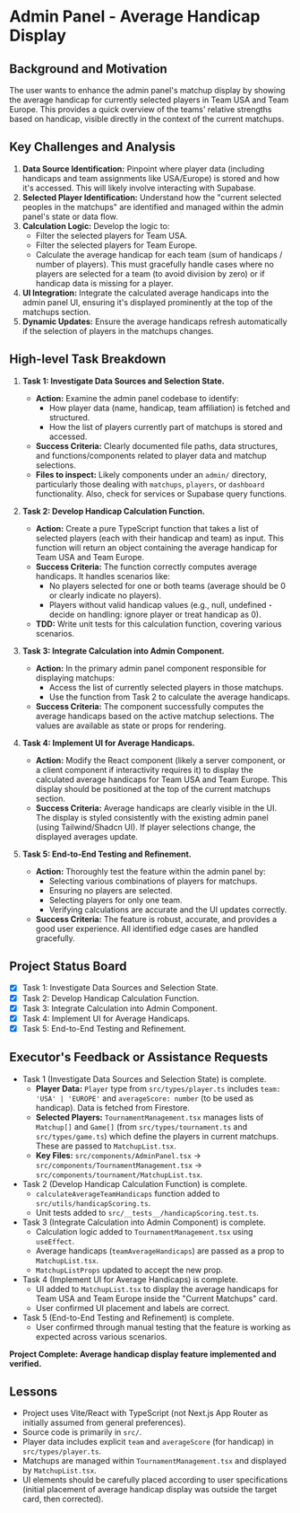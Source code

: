 # Admin Panel - Average Handicap Display

## Background and Motivation
The user wants to enhance the admin panel's matchup display by showing the average handicap for currently selected players in Team USA and Team Europe. This provides a quick overview of the teams' relative strengths based on handicap, visible directly in the context of the current matchups.

## Key Challenges and Analysis
1.  **Data Source Identification:** Pinpoint where player data (including handicaps and team assignments like USA/Europe) is stored and how it's accessed. This will likely involve interacting with Supabase.
2.  **Selected Player Identification:** Understand how the "current selected peoples in the matchups" are identified and managed within the admin panel's state or data flow.
3.  **Calculation Logic:** Develop the logic to:
    *   Filter the selected players for Team USA.
    *   Filter the selected players for Team Europe.
    *   Calculate the average handicap for each team (sum of handicaps / number of players). This must gracefully handle cases where no players are selected for a team (to avoid division by zero) or if handicap data is missing for a player.
4.  **UI Integration:** Integrate the calculated average handicaps into the admin panel UI, ensuring it's displayed prominently at the top of the matchups section.
5.  **Dynamic Updates:** Ensure the average handicaps refresh automatically if the selection of players in the matchups changes.

## High-level Task Breakdown

1.  **Task 1: Investigate Data Sources and Selection State.**
    *   **Action:** Examine the admin panel codebase to identify:
        *   How player data (name, handicap, team affiliation) is fetched and structured.
        *   How the list of players currently part of matchups is stored and accessed.
    *   **Success Criteria:** Clearly documented file paths, data structures, and functions/components related to player data and matchup selections.
    *   **Files to inspect:** Likely components under an `admin/` directory, particularly those dealing with `matchups`, `players`, or `dashboard` functionality. Also, check for services or Supabase query functions.

2.  **Task 2: Develop Handicap Calculation Function.**
    *   **Action:** Create a pure TypeScript function that takes a list of selected players (each with their handicap and team) as input. This function will return an object containing the average handicap for Team USA and Team Europe.
    *   **Success Criteria:** The function correctly computes average handicaps. It handles scenarios like:
        *   No players selected for one or both teams (average should be 0 or clearly indicate no players).
        *   Players without valid handicap values (e.g., null, undefined - decide on handling: ignore player or treat handicap as 0).
    *   **TDD:** Write unit tests for this calculation function, covering various scenarios.

3.  **Task 3: Integrate Calculation into Admin Component.**
    *   **Action:** In the primary admin panel component responsible for displaying matchups:
        *   Access the list of currently selected players in those matchups.
        *   Use the function from Task 2 to calculate the average handicaps.
    *   **Success Criteria:** The component successfully computes the average handicaps based on the active matchup selections. The values are available as state or props for rendering.

4.  **Task 4: Implement UI for Average Handicaps.**
    *   **Action:** Modify the React component (likely a server component, or a client component if interactivity requires it) to display the calculated average handicaps for Team USA and Team Europe. This display should be positioned at the top of the current matchups section.
    *   **Success Criteria:** Average handicaps are clearly visible in the UI. The display is styled consistently with the existing admin panel (using Tailwind/Shadcn UI). If player selections change, the displayed averages update.

5.  **Task 5: End-to-End Testing and Refinement.**
    *   **Action:** Thoroughly test the feature within the admin panel by:
        *   Selecting various combinations of players for matchups.
        *   Ensuring no players are selected.
        *   Selecting players for only one team.
        *   Verifying calculations are accurate and the UI updates correctly.
    *   **Success Criteria:** The feature is robust, accurate, and provides a good user experience. All identified edge cases are handled gracefully.

## Project Status Board

*   [x] Task 1: Investigate Data Sources and Selection State.
*   [x] Task 2: Develop Handicap Calculation Function.
*   [x] Task 3: Integrate Calculation into Admin Component.
*   [x] Task 4: Implement UI for Average Handicaps.
*   [x] Task 5: End-to-End Testing and Refinement.

## Executor's Feedback or Assistance Requests
*   Task 1 (Investigate Data Sources and Selection State) is complete.
    *   **Player Data:** `Player` type from `src/types/player.ts` includes `team: 'USA' | 'EUROPE'` and `averageScore: number` (to be used as handicap). Data is fetched from Firestore.
    *   **Selected Players:** `TournamentManagement.tsx` manages lists of `Matchup[]` and `Game[]` (from `src/types/tournament.ts` and `src/types/game.ts`) which define the players in current matchups. These are passed to `MatchupList.tsx`.
    *   **Key Files:** `src/components/AdminPanel.tsx` -> `src/components/TournamentManagement.tsx` -> `src/components/tournament/MatchupList.tsx`.
*   Task 2 (Develop Handicap Calculation Function) is complete.
    *   `calculateAverageTeamHandicaps` function added to `src/utils/handicapScoring.ts`.
    *   Unit tests added to `src/__tests__/handicapScoring.test.ts`.
*   Task 3 (Integrate Calculation into Admin Component) is complete.
    *   Calculation logic added to `TournamentManagement.tsx` using `useEffect`.
    *   Average handicaps (`teamAverageHandicaps`) are passed as a prop to `MatchupList.tsx`.
    *   `MatchupListProps` updated to accept the new prop.
*   Task 4 (Implement UI for Average Handicaps) is complete.
    *   UI added to `MatchupList.tsx` to display the average handicaps for Team USA and Team Europe inside the "Current Matchups" card.
    *   User confirmed UI placement and labels are correct.
*   Task 5 (End-to-End Testing and Refinement) is complete.
    *   User confirmed through manual testing that the feature is working as expected across various scenarios.

**Project Complete: Average handicap display feature implemented and verified.**

## Lessons
*   Project uses Vite/React with TypeScript (not Next.js App Router as initially assumed from general preferences).
*   Source code is primarily in `src/`.
*   Player data includes explicit `team` and `averageScore` (for handicap) in `src/types/player.ts`.
*   Matchups are managed within `TournamentManagement.tsx` and displayed by `MatchupList.tsx`.
*   UI elements should be carefully placed according to user specifications (initial placement of average handicap display was outside the target card, then corrected).
